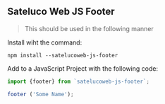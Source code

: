## Sateluco Web JS Footer

>This should be used in the following manner

Install wiht the command:

```
npm install --satelucoweb-js-footer
```

Add to a JavaScript Project with the following code:

```javascript
import {footer} from `satelucoweb-js-footer`;

footer ('Some Name');
```